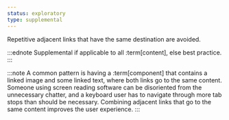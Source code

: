 ```yaml
---
status: exploratory
type: supplemental
---
```


Repetitive adjacent links that have the same destination are avoided.

:::ednote
Supplemental if applicable to all :term[content], else best practice.
:::

:::note
A common pattern is having a :term[component] that contains a linked image and some linked text, where both links go to the same content. Someone using screen reading software can be disoriented from the unnecessary chatter, and a keyboard user has to navigate through more tab stops than should be necessary. Combining adjacent links that go to the same content improves the user experience.
:::